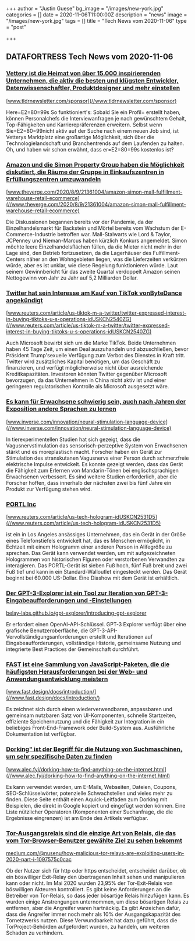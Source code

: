 +++
author = "Justin Guese"
bg_image = "/images/new-york.jpg"
categories = []
date = 2020-11-06T11:00:00Z
description = "news"
image = "/images/new-york.jpg"
tags = []
title = "Tech News vom 2020-11-06"
type = "post"

+++

        
## DATAFORTRESS Tech News vom 2020-11-06



### [Vettery ist die Heimat von über 15.000 inspirierenden Unternehmen, die aktiv die besten und klügsten Entwickler, Datenwissenschaftler, Produktdesigner und mehr einstellen](//www.tldrnewsletter.com/sponsor)


[www.tldrnewsletter.com/sponsor](//www.tldrnewsletter.com/sponsor)


Here=E2=80=99s So funktioniert's: Sobald Sie ein Profil= erstellt haben, können Personalchefs die Interviewanfragen je nach gewünschtem Gehalt, Top-Fähigkeiten und Karrierepräferenzen erweitern. Selbst wenn Sie=E2=80=99nicht aktiv auf der Suche nach einem neuen Job sind, ist Vetterys Marktplatz eine großartige Möglichkeit, sich über die Technologielandschaft und Branchentrends auf dem Laufenden zu halten. Oh, und haben wir schon erwähnt, dass er=E2=80=99s kostenlos ist?


### [Amazon und die Simon Property Group haben die Möglichkeit diskutiert, die Räume der Gruppe in Einkaufszentren in Erfüllungszentren umzuwandeln](//www.theverge.com/2020/8/9/21361004/amazon-simon-mall-fulfillment-warehouse-retail-ecommerce)


[www.theverge.com/2020/8/9/21361004/amazon-simon-mall-fulfillment-warehouse-retail-ecommerce](//www.theverge.com/2020/8/9/21361004/amazon-simon-mall-fulfillment-warehouse-retail-ecommerce)


Die Diskussionen begannen bereits vor der Pandemie, da der Einzelhandelsmarkt für Backstein und Mörtel bereits vom Wachstum der E-Commerce-Industrie betroffen war. Mall-Stalwarts wie Lord & Taylor, JCPenney und Nieman-Marcus haben kürzlich Konkurs angemeldet. Simon möchte leere Einzelhandelsflächen füllen, da die Mieter nicht mehr in der Lage sind, den Betrieb fortzusetzen, da die Lagerhäuser des Fulfillment-Centers näher an den Wohngebieten liegen, was die Lieferzeiten verkürzen würde, aber es ist unklar, wie diese Regelung funktionieren würde. Laut seinem Gewinnbericht für das zweite Quartal verdoppelt Amazon seinen Nettogewinn von Jahr zu Jahr auf 5,2 Milliarden Dollar.


### [Twitter hat sein Interesse am Kauf von TikTok vonByteDance angekündigt](//www.reuters.com/article/us-tiktok-m-a-twitter/twitter-expressed-interest-in-buying-tiktoks-u-s-operations-idUSKCN2540ZG)


[www.reuters.com/article/us-tiktok-m-a-twitter/twitter-expressed-interest-in-buying-tiktoks-u-s-operations-idUSKCN2540ZG](//www.reuters.com/article/us-tiktok-m-a-twitter/twitter-expressed-interest-in-buying-tiktoks-u-s-operations-idUSKCN2540ZG)


Auch Microsoft bewirbt sich um die Marke TikTok. Beide Unternehmen haben 45 Tage Zeit, um einen Deal auszuhandeln und abzuschließen, bevor Präsident Trump'sexuelle Verfügung zum Verbot des Dienstes in Kraft tritt. Twitter wird zusätzliches Kapital benötigen, um das Geschäft zu finanzieren, und verfügt möglicherweise nicht über ausreichende Kreditkapazitäten. Investoren könnten Twitter gegenüber Microsoft bevorzugen, da das Unternehmen in China nicht aktiv ist und einer geringeren regulatorischen Kontrolle als Microsoft ausgesetzt wäre.


### [Es kann für Erwachsene schwierig sein, auch nach Jahren der Exposition andere Sprachen zu lernen](//www.inverse.com/innovation/neural-stimulation-language-device)


[www.inverse.com/innovation/neural-stimulation-language-device](//www.inverse.com/innovation/neural-stimulation-language-device)


In tierexperimentellen Studien hat sich gezeigt, dass die Vagusnervstimulation das sensorisch-perzeptive System von Erwachsenen stärkt und es moreplastisch macht. Forscher haben ein Gerät zur Stimulation des stranskutanen Vagusnervs einer Person durch schmerzfreie elektrische Impulse entwickelt. Es konnte gezeigt werden, dass das Gerät die Fähigkeit zum Erlernen von Mandarin-Tönen bei englischsprachigen Erwachsenen verbessert. Es sind weitere Studien erforderlich, aber die Forscher hoffen, dass innerhalb der nächsten zwei bis fünf Jahre ein Produkt zur Verfügung stehen wird.


### [PORTL Inc](//www.reuters.com/article/us-tech-hologram-idUSKCN2531D5)


[www.reuters.com/article/us-tech-hologram-idUSKCN2531D5](//www.reuters.com/article/us-tech-hologram-idUSKCN2531D5)


ist ein in Los Angeles ansässiges Unternehmen, das ein Gerät in der Größe eines Telefonstiefels entwickelt hat, das es Menschen ermöglicht, in Echtzeit mit einem Hologramm einer anderen Person in Alifegröße zu sprechen. Das Gerät kann verwendet werden, um mit aufgezeichneten Hologrammen von historischen Figuren oder verstorbenen Verwandten zu interagieren. Das PORTL-Gerät ist sieben Fuß hoch, fünf Fuß breit und zwei Fuß tief und kann in ein Standard-Walloutlet eingesteckt werden. Das Gerät beginnt bei 60.000 US-Dollar. Eine Diashow mit dem Gerät ist erhältlich.


### [Der GPT-3-Explorer ist ein Tool zur Iteration von GPT-3-Eingabeaufforderungen und -Einstellungen](//belay-labs.github.io/gpt-explorer/introducing-gpt-explorer)


[belay-labs.github.io/gpt-explorer/introducing-gpt-explorer](//belay-labs.github.io/gpt-explorer/introducing-gpt-explorer)


Er erfordert einen OpenAI-API-Schlüssel. GPT-3 Explorer verfügt über eine grafische Benutzeroberfläche, die GPT-3-API-Vervollständigungsanforderungen erstellt und Iterationen auf Eingabeaufforderungen, vollständige Historie, gemeinsame Nutzung und integrierte Best Practices der Gemeinschaft durchführt.


### [FAST ist eine Sammlung von JavaScript-Paketen, die die häufigsten Herausforderungen bei der Web- und Anwendungsentwicklung meistern](//www.fast.design/docs/introduction/)


[www.fast.design/docs/introduction/](//www.fast.design/docs/introduction/)


Es zeichnet sich durch einen wiederverwendbaren, anpassbaren und gemeinsam nutzbaren Satz von UI-Komponenten, schnelle Startzeiten, effiziente Speichernutzung und die Fähigkeit zur Integration in ein beliebiges Front-End-Framework oder Build-System aus. Ausführliche Dokumentation ist verfügbar.


### [Dorking" ist der Begriff für die Nutzung von Suchmaschinen, um sehr spezifische Daten zu finden](//www.alec.fyi/dorking-how-to-find-anything-on-the-internet.html)


[www.alec.fyi/dorking-how-to-find-anything-on-the-internet.html](//www.alec.fyi/dorking-how-to-find-anything-on-the-internet.html)


Es kann verwendet werden, um E-Mails, Webseiten, Dateien, Coupons, SEO-Schlüsselwörter, potenzielle Schwachstellen und vieles mehr zu finden. Diese Seite enthält einen Aquick-Leitfaden zum Dorking mit Beispielen, die direkt in Google kopiert und eingefügt werden können. Eine Liste nützlicher Operatoren (Komponenten einer Suchanfrage, die die Ergebnisse eingrenzen) ist am Ende des Artikels verfügbar.


### [Tor-Ausgangsrelais sind die einzige Art von Relais, die das vom Tor-Browser-Benutzer gewählte Ziel zu sehen bekommt](//medium.com/@nusenu/how-malicious-tor-relays-are-exploiting-users-in-2020-part-i-1097575c0cac)


[medium.com/@nusenu/how-malicious-tor-relays-are-exploiting-users-in-2020-part-i-1097575c0cac](//medium.com/@nusenu/how-malicious-tor-relays-are-exploiting-users-in-2020-part-i-1097575c0cac)


Ob der Nutzer sich für http oder https entscheidet, entscheidet darüber, ob ein böswilliger Exit-Relay den übertragenen Inhalt sehen und manipulieren kann oder nicht. Im Mai 2020 wurden 23,95% der Tor-Exit-Relais von böswilligen Akteuren kontrolliert. Es gibt keine Anforderungen an die Betreiber von Tor-Relais, so dass jeder bösartige Relais hinzufügen kann. Es wurden einige Anstrengungen unternommen, um diese bösartigen Relais zu entfernen, aber die Angreifer waren hartnäckig. Es gibt Anzeichen dafür, dass die Angreifer immer noch mehr als 10% der Ausgangskapazität des Tornetzwerks nutzen. Diese Verwundbarkeit hat dazu geführt, dass die TorProject-Behörden aufgefordert wurden, zu handeln, um weiteren Schaden zu verhindern.